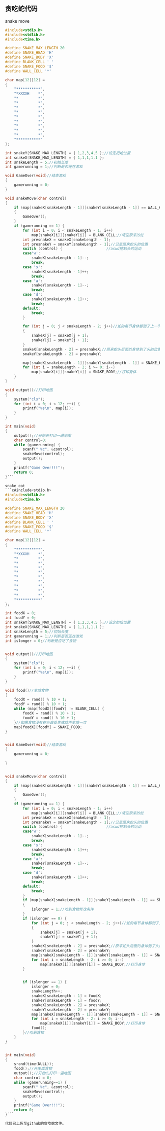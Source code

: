 ## 贪吃蛇代码

snake move
```c
#include<stdio.h>
#include<stdlib.h>
#include<time.h>

#define SNAKE_MAX_LENGTH 20
#define SNAKE_HEAD 'H'
#define SNAKE_BODY 'X'
#define BLANK_CELL ' '
#define SNAKE_FOOD '$'
#define WALL_CELL '*'

char map[12][12] =
{
	"***********",
	"*XXXXH    *",
	"*         *",
	"*         *",
	"*         *",
	"*         *",
	"*         *",
	"*         *",
	"*         *",
	"*         *",
	"*         *",
	"***********"
};

int snakeY[SNAKE_MAX_LENGTH] = { 1,2,3,4,5 };//设定初始位置
int snakeX[SNAKE_MAX_LENGTH] = { 1,1,1,1,1 };
int snakeLength = 5;//初始长度
int gamerunning = 1;//判断是否还在游戏

void GameOver(void)//结束游戏
{
	gamerunning = 0;
}

void snakeMove(char control)
{
	if (map[snakeX[snakeLength - 1]][snakeY[snakeLength - 1]] == WALL_CELL || map[snakeX[snakeLength - 1]][snakeY[snakeLength - 1]] == SNAKE_BODY)//判断是否游戏结束
	{
		GameOver();
	}
	if (gamerunning == 1) {
		for (int i = 0; i < snakeLength - 1; i++)
			map[snakeX[i]][snakeY[i]] = BLANK_CELL;//清空原来的蛇
		int presnakeX = snakeX[snakeLength - 1];
		int presnakeY = snakeY[snakeLength - 1];//记录原来蛇头的位置
		switch (control) {                    //aswd控制头的运动
		case'w':
			snakeX[snakeLength - 1]--;
			break;
		case 's':
			snakeX[snakeLength - 1]++;
			break;
		case 'a':
			snakeY[snakeLength - 1]--;
			break;
		case 'd':
			snakeY[snakeLength - 1]++;
			break;
		default:
			break;
		}

		for (int j = 0; j < snakeLength - 2; j++)//蛇的每节身体都到了上一节的位置
		{
			snakeX[j] = snakeX[j + 1];
			snakeY[j] = snakeY[j + 1];
		}
		snakeX[snakeLength - 2] = presnakeX;//原来蛇头后面的身体到了头的位置
		snakeY[snakeLength - 2] = presnakeY;

		map[snakeX[snakeLength - 1]][snakeY[snakeLength - 1]] = SNAKE_HEAD;//打印新的头的位置
		for (int i = snakeLength - 2; i >= 0; i--)
			map[snakeX[i]][snakeY[i]] = SNAKE_BODY;//打印身体
	}
}

void output()//打印地图
{
	system("cls");
	for (int i = 0; i < 12; ++i) {
		printf("%s\n", map[i]);
	}
}

int main(void)
{
	output();//开始先打印一遍地图
	char control=0;
	while (gamerunning) {
		scanf(" %c", &control);
		snakeMove(control);
		output();
	}
	printf("Game Over!!!");
	return 0;
}```

snake eat
```c#include<stdio.h>
#include<stdlib.h>
#include<time.h>

#define SNAKE_MAX_LENGTH 20
#define SNAKE_HEAD 'H'
#define SNAKE_BODY 'X'
#define BLANK_CELL ' '
#define SNAKE_FOOD '$'
#define WALL_CELL '*'

char map[12][12] =
{
	"***********",
	"*XXXXH    *",
	"*         *",
	"*         *",
	"*         *",
	"*         *",
	"*         *",
	"*         *",
	"*         *",
	"*         *",
	"*         *",
	"***********"
};

int foodX = 0;
int foodY = 0;
int snakeY[SNAKE_MAX_LENGTH] = { 1,2,3,4,5 };//设定初始位置
int snakeX[SNAKE_MAX_LENGTH] = { 1,1,1,1,1 };
int snakeLength = 5;//初始长度
int gamerunning = 1;//判断是否还在游戏
int islonger = 0;//判断是否吃了食物


void output()//打印地图
{
	system("cls");
	for (int i = 0; i < 12; ++i) {
		printf("%s\n", map[i]);
	}
}

void food()//生成食物
{
	foodX = rand() % 10 + 1;
	foodY = rand() % 10 + 1;
	while (map[foodX][foodY] != BLANK_CELL) {
		foodX = rand() % 10 + 1;
		foodY = rand() % 10 + 1;
	}//如果食物没有在空白处生成就再生成一次
	map[foodX][foodY] = SNAKE_FOOD;
}


void GameOver(void)//结束游戏
{
	gamerunning = 0;
	
}


void snakeMove(char control)
{
	if (map[snakeX[snakeLength - 1]][snakeY[snakeLength - 1]] == WALL_CELL || map[snakeX[snakeLength - 1]][snakeY[snakeLength - 1]] == SNAKE_BODY)//判断是否游戏结束
	{
		GameOver();
	}
	if (gamerunning == 1) {
		for (int i = 0; i < snakeLength - 1; i++)
			map[snakeX[i]][snakeY[i]] = BLANK_CELL;//清空原来的蛇
		int presnakeX = snakeX[snakeLength - 1];
		int presnakeY = snakeY[snakeLength - 1];//记录原来蛇头的位置
		switch (control) {                    //aswd控制头的运动
		case'w':
			snakeX[snakeLength - 1]--;
			break;
		case 's':
			snakeX[snakeLength - 1]++;
			break;
		case 'a':
			snakeY[snakeLength - 1]--;
			break;
		case 'd':
			snakeY[snakeLength - 1]++;
			break;
		default:
			break;
		}
		if (map[snakeX[snakeLength - 1]][snakeY[snakeLength - 1]] == SNAKE_FOOD)
		{
			islonger = 1;//吃到食物修改条件
		}
		if (islonger == 0) {
			for (int j = 0; j < snakeLength - 2; j++)//蛇的每节身体都到了上一节的位置
			{
				snakeX[j] = snakeX[j + 1];
				snakeY[j] = snakeY[j + 1];
			}
			snakeX[snakeLength - 2] = presnakeX;//原来蛇头后面的身体到了头的位置
			snakeY[snakeLength - 2] = presnakeY;
			map[snakeX[snakeLength - 1]][snakeY[snakeLength - 1]] = SNAKE_HEAD;//打印新的头的位置
			for (int i = snakeLength - 2; i >= 0; i--)
				map[snakeX[i]][snakeY[i]] = SNAKE_BODY;//打印身体
		}


		if (islonger == 1) {
			islonger = 0;
			snakeLength++;
			snakeX[snakeLength - 1] = foodX;
			snakeY[snakeLength - 1] = foodY;
			snakeX[snakeLength - 2] = presnakeX;
			snakeY[snakeLength - 2] = presnakeY;
			map[snakeX[snakeLength - 1]][snakeY[snakeLength - 1]] = SNAKE_HEAD;//打印新的头的位置
			for (int i = snakeLength - 2; i >= 0; i--)
				map[snakeX[i]][snakeY[i]] = SNAKE_BODY;//打印身体
			food();
		}//吃到食物
	}
}


int main(void)
{
	srand(time(NULL));
	food();//先生成食物
	output();//开始先打印一遍地图
	char control = 0;
	while (gamerunning==1) {
		scanf(" %c", &control);
		snakeMove(control);
		output();
	}
	printf("Game Over!!!");
	return 0;
}```

代码已上传至github的贪吃蛇文件。